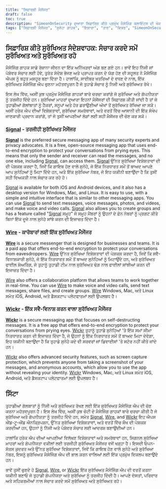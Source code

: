 ```yaml
---
title: "ਸਿਫਾਰਸ਼ੀ ਮੈਸੇਂਜਰ"
draft: false
toc: true
description: "SimeonOnSecurity ਦੁਆਰਾ ਸਿਫ਼ਾਰਿਸ਼ ਕੀਤੇ ਪ੍ਰਮੁੱਖ ਮੈਸੇਜਿੰਗ ਕਲਾਇੰਟਸ ਦੀ ਖੋਜ ਕਰੋ। ਸੁਰੱਖਿਅਤ ਰਹੋ ਅਤੇ ਸਿਗਨਲ, ਤਰਜੀਹੀ ਵਿਕਲਪ, ਵਾਇਰ, ਅਤੇ ਵਿਕਰ ਦੀ ਵਰਤੋਂ ਕਰਕੇ ਆਸਾਨੀ ਨਾਲ ਸੰਚਾਰ ਕਰੋ ਵਿਕਲਪਾਂ ਰਾਹੀਂ ਬ੍ਰਾਊਜ਼ ਕਰੋ ਅਤੇ ਤੁਹਾਡੇ ਲਈ ਸਹੀ ਮੈਸੇਂਜਰ ਦੀ ਚੋਣ ਕਰੋ।"
tags: ["ਸਿਫਾਰਸ਼ੀ ਮੈਸੇਂਜਰ", "ਸੁਨੇਹਾ ਗਾਹਕ", "ਇਸ਼ਾਰਾ", "ਤਾਰ", "ਵਿਕਰ", "SimeonOnSecurity", "ਗੋਪਨੀਯਤਾ-ਕੇਂਦ੍ਰਿਤ ਸੁਨੇਹਾ", "ਐਨਕ੍ਰਿਪਟਡ ਮੈਸੇਜਿੰਗ"]
---
```


## ਸਿਫ਼ਾਰਿਸ਼ ਕੀਤੇ ਸੁਰੱਖਿਅਤ ਸੰਦੇਸ਼ਵਾਹਕ: ਸੰਚਾਰ ਕਰਦੇ ਸਮੇਂ ਸੁਰੱਖਿਅਤ ਅਤੇ ਸੁਰੱਖਿਅਤ ਰਹੋ

ਮੈਸੇਜਿੰਗ ਗਾਹਕ ਸਾਡੇ ਰੋਜ਼ਾਨਾ ਜੀਵਨ ਦਾ ਇੱਕ ਅਨਿੱਖੜਵਾਂ ਅੰਗ ਬਣ ਗਏ ਹਨ। ਭਾਵੇਂ ਇਹ ਨਿੱਜੀ ਜਾਂ ਪੇਸ਼ੇਵਰ ਸੰਚਾਰ ਲਈ ਹੋਵੇ, ਤੁਰੰਤ ਸੰਦੇਸ਼ ਭੇਜਣ ਅਤੇ ਪ੍ਰਾਪਤ ਕਰਨ ਦੇ ਯੋਗ ਹੋਣ ਦੀ ਸਹੂਲਤ ਨੇ ਮੈਸੇਜਿੰਗ ਐਪਸ ਨੂੰ ਬਹੁਤ ਮਸ਼ਹੂਰ ਬਣਾ ਦਿੱਤਾ ਹੈ। ਹਾਲਾਂਕਿ, ਸਾਈਬਰ ਖਤਰਿਆਂ ਦੇ ਵਧਣ ਦੇ ਨਾਲ, ਇੱਕ ਸੁਰੱਖਿਅਤ ਮੈਸੇਜਿੰਗ ਐਪ ਚੁਣਨਾ ਮਹੱਤਵਪੂਰਨ ਹੈ ਜੋ ਤੁਹਾਡੇ ਸੰਚਾਰ ਨੂੰ ਨਿਜੀ ਅਤੇ ਸੁਰੱਖਿਅਤ ਰੱਖੇ।

ਇਸ ਲੇਖ ਵਿੱਚ, ਅਸੀਂ ਕੁਝ ਪ੍ਰਮੁੱਖ ਮੈਸੇਜਿੰਗ ਗਾਹਕਾਂ ਬਾਰੇ ਚਰਚਾ ਕਰਾਂਗੇ ਜੋ ਸੁਰੱਖਿਆ ਅਤੇ ਗੋਪਨੀਯਤਾ ਨੂੰ ਤਰਜੀਹ ਦਿੰਦੇ ਹਨ। ਸੁਰੱਖਿਆ ਮਾਹਰਾਂ ਦੁਆਰਾ ਇਹਨਾਂ ਮੈਸੇਂਜਰਾਂ ਦੀ ਸਿਫ਼ਾਰਸ਼ ਕੀਤੀ ਜਾਂਦੀ ਹੈ ਤਾਂ ਜੋ ਤੁਹਾਡੀਆਂ ਗੱਲਾਂਬਾਤਾਂ ਨੂੰ ਹੈਕਰਾਂ, ਸਨੂਪਾਂ ਅਤੇ ਹੋਰ ਡਰਾਉਣੀਆਂ ਅੱਖਾਂ ਤੋਂ ਸੁਰੱਖਿਅਤ ਰੱਖਿਆ ਜਾ ਸਕੇ। ਅਸੀਂ ਹਰੇਕ ਐਪ ਦੀਆਂ ਵਿਸ਼ੇਸ਼ਤਾਵਾਂ, ਸੁਰੱਖਿਆ ਸਮਰੱਥਾਵਾਂ, ਅਤੇ ਵਰਤੋਂ ਵਿੱਚ ਆਸਾਨੀ ਦੀ ਇੱਕ ਸੰਖੇਪ ਜਾਣਕਾਰੀ ਪ੍ਰਦਾਨ ਕਰਾਂਗੇ, ਤਾਂ ਜੋ ਤੁਸੀਂ ਆਪਣੀਆਂ ਲੋੜਾਂ ਲਈ ਸਹੀ ਮੈਸੇਂਜਰ ਦੀ ਚੋਣ ਕਰ ਸਕੋ।

### [Signal](https://www.signal.org/) - ਤਰਜੀਹੀ ਸੁਰੱਖਿਅਤ ਮੈਸੇਂਜਰ

**[Signal](https://www.signal.org/)** is the preferred secure messaging app of many security experts and privacy advocates. It is a free, open-source messaging app that uses end-to-end encryption to protect your conversations from prying eyes. This means that only the sender and receiver can read the messages, and no one else, including [Signal](https://www.signal.org/), can access them. [Signal](https://www.signal.org/) ਉੱਨਤ ਸੁਰੱਖਿਆ ਵਿਸ਼ੇਸ਼ਤਾਵਾਂ ਦੀ ਵੀ ਪੇਸ਼ਕਸ਼ ਕਰਦਾ ਹੈ, ਜਿਵੇਂ ਕਿ ਗਾਇਬ ਹੋਣ ਵਾਲੇ ਸੁਨੇਹੇ, ਜੋ ਇੱਕ ਨਿਰਧਾਰਤ ਸਮੇਂ ਤੋਂ ਬਾਅਦ ਆਪਣੇ ਆਪ ਸੁਨੇਹਿਆਂ ਨੂੰ ਮਿਟਾ ਦਿੰਦੇ ਹਨ, ਅਤੇ ਇੱਕ ਸੁਰੱਖਿਆ ਨੰਬਰ, ਜੋ ਇਹ ਯਕੀਨੀ ਬਣਾਉਂਦਾ ਹੈ ਕਿ ਤੁਸੀਂ ਸਹੀ ਵਿਅਕਤੀ ਨਾਲ ਸੰਚਾਰ ਕਰ ਰਹੇ ਹੋ।

[Signal](https://www.signal.org/) is available for both iOS and Android devices, and it also has a desktop version for Windows, Mac, and Linux. It is easy to use, with a simple and intuitive interface that is similar to other messaging apps. You can use [Signal](https://www.signal.org/) to send text messages, voice messages, photos, and videos, and make voice and video calls. [Signal](https://www.signal.org/) also allows you to create groups and has a feature called "[Signal](https://www.signal.org/) ਸਮੂਹ" ਜੋ ਸਮੂਹ ਮੈਂਬਰਾਂ ਨੂੰ ਉਹਨਾਂ ਦੇ ਫ਼ੋਨ ਨੰਬਰਾਂ ਨੂੰ ਪ੍ਰਗਟ ਕੀਤੇ ਬਿਨਾਂ ਇੱਕ ਦੂਜੇ ਨਾਲ ਸੁਨੇਹੇ ਸਾਂਝੇ ਕਰਨ ਦੀ ਇਜਾਜ਼ਤ ਦਿੰਦਾ ਹੈ।

### [Wire](https://wire.com/en/) - ਕਾਰੋਬਾਰਾਂ ਲਈ ਇੱਕ ਸੁਰੱਖਿਅਤ ਮੈਸੇਂਜਰ

**[Wire](https://wire.com/en/)** is a secure messenger that is designed for businesses and teams. It is a paid app that offers end-to-end encryption to protect your conversations from eavesdroppers. [Wire](https://wire.com/en/) ਉੱਨਤ ਸੁਰੱਖਿਆ ਵਿਸ਼ੇਸ਼ਤਾਵਾਂ ਦੀ ਪੇਸ਼ਕਸ਼ ਕਰਦਾ ਹੈ, ਜਿਵੇਂ ਕਿ ਸਵੈ-ਵਿਨਾਸ਼ਕਾਰੀ ਸੁਨੇਹੇ, ਜੋ ਇੱਕ ਨਿਰਧਾਰਤ ਸਮੇਂ ਤੋਂ ਬਾਅਦ ਸੁਨੇਹਿਆਂ ਨੂੰ ਮਿਟਾਉਂਦੇ ਹਨ, ਅਤੇ ਸੁਰੱਖਿਅਤ ਫਾਈਲ ਸ਼ੇਅਰਿੰਗ, ਜੋ ਤੁਹਾਨੂੰ ਤੁਹਾਡੀ ਟੀਮ ਨਾਲ ਸੁਰੱਖਿਅਤ ਢੰਗ ਨਾਲ ਫਾਈਲਾਂ ਸਾਂਝੀਆਂ ਕਰਨ ਦੀ ਇਜਾਜ਼ਤ ਦਿੰਦਾ ਹੈ।

[Wire](https://wire.com/en/) also offers a collaboration platform that allows teams to work together in real-time. You can use [Wire](https://wire.com/en/) to make voice and video calls, send text messages, share files, and create groups. [Wire](https://wire.com/en/) Windows, Mac, ਅਤੇ Linux ਸਮੇਤ iOS, Android, ਅਤੇ ਡੈਸਕਟਾਪ ਪਲੇਟਫਾਰਮਾਂ ਲਈ ਉਪਲਬਧ ਹੈ।

### [Wickr](https://wickr.com/) - ਇੱਕ ਸਵੈ-ਵਿਨਾਸ਼ ਕਰਨ ਵਾਲਾ ਸੁਰੱਖਿਅਤ ਮੈਸੇਂਜਰ

**[Wickr](https://wickr.com/)** is a secure messaging app that focuses on self-destructing messages. It is a free app that offers end-to-end encryption to protect your conversations from prying eyes. [Wickr](https://wickr.com/) ਤੁਹਾਨੂੰ ਤੁਹਾਡੇ ਸੁਨੇਹਿਆਂ 'ਤੇ ਇੱਕ ਸਮਾਂ ਸੀਮਾ ਨਿਰਧਾਰਤ ਕਰਨ ਦੀ ਇਜਾਜ਼ਤ ਦਿੰਦਾ ਹੈ, ਜੋ ਉਹਨਾਂ ਨੂੰ ਇੱਕ ਨਿਰਧਾਰਤ ਸਮੇਂ ਤੋਂ ਬਾਅਦ ਮਿਟਾ ਦੇਵੇਗਾ, ਇਹ ਯਕੀਨੀ ਬਣਾਉਂਦਾ ਹੈ ਕਿ ਤੁਹਾਡੇ ਸੁਨੇਹੇ ਕਦੇ ਵੀ ਸਰਵਰਾਂ ਜਾਂ ਡਿਵਾਈਸਾਂ 'ਤੇ ਸਟੋਰ ਨਹੀਂ ਕੀਤੇ ਜਾਂਦੇ ਹਨ।

[Wickr](https://wickr.com/) also offers advanced security features, such as screen capture protection, which prevents anyone from taking a screenshot of your messages, and anonymous accounts, which allow you to use the app without revealing your identity. [Wickr](https://wickr.com/) Windows, Mac, ਅਤੇ Linux ਸਮੇਤ iOS, Android, ਅਤੇ ਡੈਸਕਟਾਪ ਪਲੇਟਫਾਰਮਾਂ ਲਈ ਉਪਲਬਧ ਹੈ।

## ਸਿੱਟਾ

ਤੁਹਾਡੀਆਂ ਗੱਲਬਾਤਾਂ ਨੂੰ ਨਿੱਜੀ ਅਤੇ ਸੁਰੱਖਿਅਤ ਰੱਖਣ ਲਈ ਇੱਕ ਸੁਰੱਖਿਅਤ ਮੈਸੇਜਿੰਗ ਐਪ ਦੀ ਚੋਣ ਕਰਨਾ ਮਹੱਤਵਪੂਰਨ ਹੈ। ਇਸ ਲੇਖ ਵਿੱਚ, ਅਸੀਂ ਕੁਝ ਚੋਟੀ ਦੇ ਮੈਸੇਜਿੰਗ ਗਾਹਕਾਂ ਬਾਰੇ ਚਰਚਾ ਕੀਤੀ ਹੈ ਜੋ ਸੁਰੱਖਿਆ ਅਤੇ ਗੋਪਨੀਯਤਾ ਨੂੰ ਤਰਜੀਹ ਦਿੰਦੇ ਹਨ, ਸਮੇਤ [Signal](https://www.signal.org/), [Wire](https://wire.com/en/), and [Wickr](https://wickr.com/) ਇਹ ਐਪਸ ਐਂਡ-ਟੂ-ਐਂਡ ਐਨਕ੍ਰਿਪਸ਼ਨ, ਉੱਨਤ ਸੁਰੱਖਿਆ ਵਿਸ਼ੇਸ਼ਤਾਵਾਂ, ਅਤੇ ਵਰਤੋਂ ਵਿੱਚ ਸੌਖ ਦੀ ਪੇਸ਼ਕਸ਼ ਕਰਦੀਆਂ ਹਨ, ਉਹਨਾਂ ਨੂੰ ਨਿੱਜੀ ਅਤੇ ਪੇਸ਼ੇਵਰ ਸੰਚਾਰ ਲਈ ਆਦਰਸ਼ ਬਣਾਉਂਦੀਆਂ ਹਨ।

ਹਾਲਾਂਕਿ ਹਰੇਕ ਐਪ ਦੀਆਂ ਆਪਣੀਆਂ ਵਿਲੱਖਣ ਵਿਸ਼ੇਸ਼ਤਾਵਾਂ ਅਤੇ ਸਮਰੱਥਾਵਾਂ ਹਨ, ਸਿਗਨਲ ਸੁਰੱਖਿਆ ਮਾਹਰਾਂ ਅਤੇ ਗੋਪਨੀਯਤਾ ਵਕੀਲਾਂ ਲਈ ਤਰਜੀਹੀ ਸੁਰੱਖਿਅਤ ਮੈਸੇਂਜਰ ਵਜੋਂ ਖੜ੍ਹਾ ਹੈ। ਇਸਦੀ ਓਪਨ-ਸੋਰਸ ਕੁਦਰਤ ਅਤੇ ਉੱਨਤ ਸੁਰੱਖਿਆ ਵਿਸ਼ੇਸ਼ਤਾਵਾਂ, ਜਿਵੇਂ ਕਿ ਗਾਇਬ ਹੋਣ ਵਾਲੇ ਸੁਨੇਹੇ ਅਤੇ ਸੁਰੱਖਿਆ ਨੰਬਰ, ਇਸਨੂੰ ਸੁਰੱਖਿਅਤ ਮੈਸੇਜਿੰਗ ਐਪ ਦੀ ਭਾਲ ਕਰਨ ਵਾਲਿਆਂ ਲਈ ਇੱਕ ਪ੍ਰਮੁੱਖ ਵਿਕਲਪ ਬਣਾਉਂਦੇ ਹਨ।

ਭਾਵੇਂ ਤੁਸੀਂ ਚੁਣਦੇ ਹੋ [Signal](https://www.signal.org/), [Wire](https://wire.com/en/), or [Wickr](https://wickr.com/) ਇੱਕ ਸੁਰੱਖਿਅਤ ਮੈਸੇਜਿੰਗ ਐਪ ਦੀ ਵਰਤੋਂ ਕਰਨਾ ਯਕੀਨੀ ਬਣਾਓ ਜੋ ਤੁਹਾਡੀ ਗੋਪਨੀਯਤਾ ਅਤੇ ਸੁਰੱਖਿਆ ਨੂੰ ਤਰਜੀਹ ਦਿੰਦੀ ਹੈ। ਆਪਣੇ ਦੋਸਤਾਂ, ਪਰਿਵਾਰ ਅਤੇ ਸਹਿਕਰਮੀਆਂ ਨਾਲ ਸੰਚਾਰ ਕਰਦੇ ਸਮੇਂ ਸੁਰੱਖਿਅਤ ਅਤੇ ਸੁਰੱਖਿਅਤ ਰਹੋ।